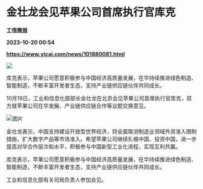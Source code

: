 # 金壮龙会见苹果公司首席执行官库克
**工信微报**

**2023-10-20 00:54**

**https://www.yicai.com/news/101880081.html**

![](https://imgcdn.yicai.com/uppics/slides/2023/10/a1d08d10979b845fcf72115cdb8b3ffa.jpg)

库克表示，苹果公司愿意积极参与中国经济高质量发展，在华持续推进绿色制造、智能制造，不断丰富开发者生态，支持产业链供应链伙伴共同成长。

10月19日，工业和信息化部部长金壮龙在北京会见苹果公司首席执行官库克，双方就苹果公司在华发展、产业链供应链合作等议题交换意见。

![图片](https://imgcdn.yicai.com/uppics/images/2023/10/bfda9c7e0000ef843d72879eb2a3b39b.jpg)

金壮龙表示，中国支持建设开放型世界经济，将全面取消制造业领域外资准入限制措施，扩大数字产品等市场准入。希望苹果公司继续扎根中国、投资中国，进一步提高对华合作层次和水平，积极参与中国新型工业化进程，实现互利共赢。

库克表示，苹果公司愿意积极参与中国经济高质量发展，在华持续推进绿色制造、智能制造，不断丰富开发者生态，支持产业链供应链伙伴共同成长。

工业和信息化部有关司局负责人参加会见。